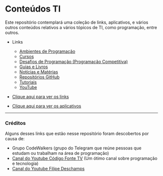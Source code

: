 # Conteúdos TI

Este repositório contemplará uma coleção de links, aplicativos, e vários outros conteúdos relativos a vários tópicos de TI, como programação, entre outros.

- Links
    - [Ambientes de Programação](Links/AmbientesProgramação.md)
    - [Cursos](Links/Cursos.md)
    - [Desafios de Programação (Programação Competitiva)](Links/DesafiosProgramação.md)
    - [Guias e Livros](Links/GuiasLivros.md)
    - [Notícias e Matérias](Links/Notícias.md)
    - [Repositórios GitHub](Links/Repositórios.md)
    - [Tutoriais](Links/Tutoriais.md)
    - [YouTube](Links/YouTube.md)

- [Clique aqui para ver os links](Links.md)
- [Clique aqui para ver os aplicativos](Aplicativos.md)

---

### Créditos

Alguns desses links que estão nesse repositório foram descobertos por causa de:

- Grupo CodeWalkers (grupo do Telegram que reúne pessoas que estudam ou trabalham na área de programação)
- [Canal do Youtube Código Fonte TV](https://www.youtube.com/user/codigofontetv) (Um ótimo canal sobre programação e tecnologia)
- [Canal do Youtube Filipe Deschamps](https://www.youtube.com/channel/UCU5JicSrEM5A63jkJ2QvGYw)

